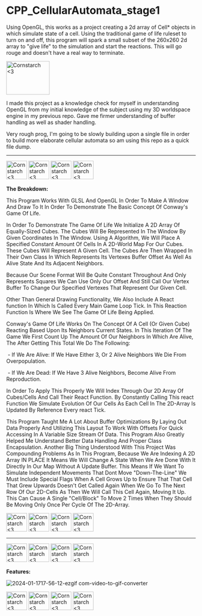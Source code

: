 # CPP_CellularAutomata_stage1
  Using OpenGL, this works as a project creating a 2d array of Cell* objects in which simulate state of a cell. Using the traditional game of life ruleset to turn on and off, this program will spark a small subset of the 260x260 2d array to "give life" to the simulation and start the reactions. This will go rouge and doesn't have a real way to terminate.

<img src="https://github.com/Kingerthanu/CPP_CellularAutomata_stage1/assets/76754592/a75aa857-8712-426d-8da4-110db742dffd" alt="Cornstarch <3" width="115" height="89">

  I made this project as a knowledge check for myself in understanding OpenGL from my initial knowledge of the subject using my 3D worldspace engine in my previous repo. Gave me firmer understanding of buffer handling as well as shader handling.

  Very rough prog, I'm going to be slowly building upon a single file in order to build more elaborate cellular automata so am using this repo as a quick file dump.


------------------------------------------------------

<img src="https://github.com/Kingerthanu/CPP_CellularAutomata_stage1/assets/76754592/0e0f4579-756c-4805-8730-9508018bed9b" alt="Cornstarch <3" width="55" height="49"> <img src="https://github.com/Kingerthanu/CPP_CellularAutomata_stage1/assets/76754592/0e0f4579-756c-4805-8730-9508018bed9b" alt="Cornstarch <3" width="55" height="49"> <img src="https://github.com/Kingerthanu/CPP_CellularAutomata_stage1/assets/76754592/0e0f4579-756c-4805-8730-9508018bed9b" alt="Cornstarch <3" width="55" height="49"> <img src="https://github.com/Kingerthanu/CPP_CellularAutomata_stage1/assets/76754592/0e0f4579-756c-4805-8730-9508018bed9b" alt="Cornstarch <3" width="55" height="49">



**The Breakdown:**

  This Program Works With GLSL And OpenGL In Order To Make A Window And Draw To It In Order To Demonstrate The Basic Concept Of Conway's Game Of Life. 

  In Order To Demonstrate The Game Of Life We Initialize A 2D Array Of Equally-Sized Cubes. The Cubes Will Be Represented In The Window By Given Coordinates In The Window. Using A Algorithm, We Will Place A Specified Constant Amount Of Cells In A 2D-World Map For Our Cubes. These Cubes Will Represent A Given Cell. The Cubes Are Then Wrapped In Their Own Class In Which Represents Its Vertexes Buffer Offset As Well As Alive State And Its Adjacent Neighbors.

  Because Our Scene Format Will Be Quite Constant Throughout And Only Represents Squares We Can Use Only Our Offset And Still Call Our Vertex Buffer To Change Our Specified Vertexes That Represent Our Given Cell.

  Other Than General Drawing Functionality, We Also Include A React function In Which Is Called Every Main Game Loop Tick. In This Reaction Function Is Where We See The Game Of Life Being Applied.

  Conway's Game Of Life Works On The Concept Of A Cell (Or Given Cube) Reacting Based Upon Its Neighbors Current States. In This Iteration Of The Game We First Count Up The Amount Of Our Neighbors In Which Are Alive, The After Getting This Total We Do The Following:

  &nbsp;- If We Are Alive: If We Have Either 3, Or 2 Alive Neighbors We Die From Overpopulation.

  &nbsp;- If We Are Dead: If We Have 3 Alive Neighbors, Become Alive From Reproduction.


  In Order To Apply This Properly We Will Index Through Our 2D Array Of Cubes/Cells And Call Their React Function. By Constantly Calling This react Function We Simulate Evolution Of Our Cells As Each Cell In The 2D-Array Is Updated By Reference Every react Tick.

  This Program Taught Me A Lot About Buffer Optimizations By Laying Out Data Properly And Utilizing This Layout To Work With Offsets For Quick Accessing In A Variable Size Stream Of Data. This Program Also Greatly Helped Me Understand Better Data Handling And Proper Class Encapsulation. Another Big Thing Understood With This Project Was Compounding Problems As In This Program, Because We Are Indexing A 2D Array IN PLACE It Means We Will Change A State When We Are Done With It Directly In Our Map Without A Update Buffer. This Means If We Want To Simulate Independent Movements That Dont Move "Down-The-Line" We Must Include Special Flags When A Cell Grows Up to Ensure That That Cell That Grew Upwards Doesn't Get Called Again When We Go To The Next Row Of Our 2D-Cells As Then We Will Call This Cell Again, Moving It Up. This Can Cause A Single "Cell/Block" To Move 2 Times When They Should Be Moving Only Once Per Cycle Of The 2D-Array.

<img src="https://github.com/Kingerthanu/CPP_CellularAutomata_stage1/assets/76754592/b1acfe27-bfee-4250-9b6f-f761371ddf3e" alt="Cornstarch <3" width="55" height="49"> <img src="https://github.com/Kingerthanu/CPP_CellularAutomata_stage1/assets/76754592/b1acfe27-bfee-4250-9b6f-f761371ddf3e" alt="Cornstarch <3" width="55" height="49"> <img src="https://github.com/Kingerthanu/CPP_CellularAutomata_stage1/assets/76754592/b1acfe27-bfee-4250-9b6f-f761371ddf3e" alt="Cornstarch <3" width="55" height="49"> <img src="https://github.com/Kingerthanu/CPP_CellularAutomata_stage1/assets/76754592/b1acfe27-bfee-4250-9b6f-f761371ddf3e" alt="Cornstarch <3" width="55" height="49"> 




------------------------------------------------------

<img src="https://github.com/Kingerthanu/CPP_CellularAutomata_stage1/assets/76754592/4248d78b-b941-477c-b50e-3e6b0a3d9028" alt="Cornstarch <3" width="55" height="49"> <img src="https://github.com/Kingerthanu/CPP_CellularAutomata_stage1/assets/76754592/4248d78b-b941-477c-b50e-3e6b0a3d9028" alt="Cornstarch <3" width="55" height="49"> <img src="https://github.com/Kingerthanu/CPP_CellularAutomata_stage1/assets/76754592/4248d78b-b941-477c-b50e-3e6b0a3d9028" alt="Cornstarch <3" width="55" height="49"> <img src="https://github.com/Kingerthanu/CPP_CellularAutomata_stage1/assets/76754592/4248d78b-b941-477c-b50e-3e6b0a3d9028" alt="Cornstarch <3" width="55" height="49">


**Features:**


![2024-01-1717-56-12-ezgif com-video-to-gif-converter](https://github.com/Kingerthanu/CPP_CellularAutomata_stage1/assets/76754592/3457ef03-4667-4dbe-9bbb-49bb638f4f04)



<img src="https://github.com/Kingerthanu/CPP_CellularAutomata_stage1/assets/76754592/ac268977-c7dc-46d6-8dab-be0424773c4d" alt="Cornstarch <3" width="55" height="49"> <img src="https://github.com/Kingerthanu/CPP_CellularAutomata_stage1/assets/76754592/ac268977-c7dc-46d6-8dab-be0424773c4d" alt="Cornstarch <3" width="55" height="49"> <img src="https://github.com/Kingerthanu/CPP_CellularAutomata_stage1/assets/76754592/ac268977-c7dc-46d6-8dab-be0424773c4d" alt="Cornstarch <3" width="55" height="49"> <img src="https://github.com/Kingerthanu/CPP_CellularAutomata_stage1/assets/76754592/ac268977-c7dc-46d6-8dab-be0424773c4d" alt="Cornstarch <3" width="55" height="49">
